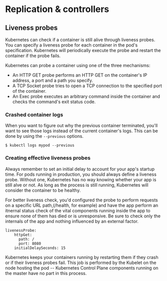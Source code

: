 # Replication & controllers

## Liveness probes

Kubernetes can check if a container is still alive through liveness probes. You
can specify a liveness probe for each container in the pod's specification.
Kubernetes will periodically execute the probe and restart the container if the
probe fails.

Kubernetes can probe a container using one of the three mechanisms:

* An HTTP GET probe performs an HTTP GET on the container's IP address, a port
  and a path you specify.
* A TCP Socket probe tries to open a TCP connection to the specified port of the
  container.
* An Exec probe executes an arbitrary command inside the container and checks
  the command's exit status code.

### Crashed container logs

When you want to figure out why the previous container terminated, you'll want
to see those logs instead of the current container's logs. This can be done by
using the `--previous` options.

`$ kubectl logs mypod --previous`

### Creating effective liveness probes

Always remember to set an initial delay to account for your app's startup time.
For pods running in production, you should always define a liveness probe.
Without one, Kubernetes has no way knowing whether your app is still alve or
not. As long as the process is still running, Kubernetes will consider the
container to be healthy.

For better liveness check, you'd configured the probe to perform requests on a
specific URL path,(/health, for example) and have the app perform an itnernal
status check of the vital components running inside the app to ensure none of
them has died or is unresponsive. Be sure to check only the internals of the
app and nothing influenced by an external factor.

```shell
livenessProbe:
    httpGet:
      path: /
      port: 8080
    initialDelaySeconds: 15
```

Kubernetes keeps your containers running by restarting them if they crash or if
their liveness probes fail. This job is performed by the Kubelet on the node
hosting the pod -- Kubernetes Control Plane components running on the master
have no part in this process.
